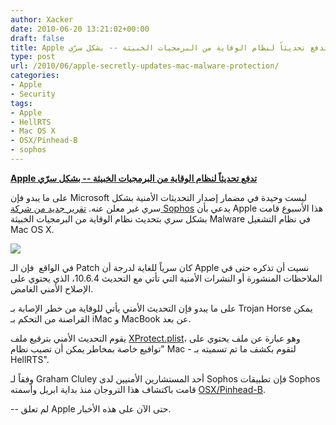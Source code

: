 ```yaml
---
author: Xacker
date: 2010-06-20 13:21:02+00:00
draft: false
title: Apple تدفع تحديثاً لنظام الوقاية من البرمجيات الخبيثة -- بشكل سرّي
type: post
url: /2010/06/apple-secretly-updates-mac-malware-protection/
categories:
- Apple
- Security
tags:
- Apple
- HellRTS
- Mac OS X
- OSX/Pinhead-B
- sophos
---
```


[**Apple تدفع تحديثاً لنظام الوقاية من البرمجيات الخبيثة -- بشكل سرّي**](http://www.it-scoop.com/2010/06/Apple-secretly-updates-Mac-malware-protection)


على ما يبدو فإن Microsoft ليست وحيدة في مضمار إصدار التحديثات الأمنية بشكل سري غير معلن عنه. [تقرير جديد من شركة Sophos](http://www.sophos.com/blogs/gc/g/2010/06/18/apple-secretly-updates) يدعي بأن Apple هذا الأسبوع قامت بشكل سري بتحديث نظام الوقاية من البرمجيات الخبيثة Malware في نظام التشغيل Mac OS X.

[![](http://www.it-scoop.com/wp-content/uploads/2010/06/apple_update.jpg)
](http://www.it-scoop.com/2010/06/Apple-secretly-updates-Mac-malware-protection)

في الواقع  فإن الـ Patch كان سرياً للغاية لدرجة أن Apple نسيت أن تذكره حتى في الملاحظات المنشورة أو النشرات الأمنية التي تأتي مع التحديث 10.6.4، الذي يحتوي على الإصلاح الأمني الغامض.

على ما يبدو فإن التحديث الأمني يأتي للوقاية من خطر الإصابة بـ Trojan Horse يمكن القراصنة من التحكم بـ iMac و MacBook عن بعد.

يقوم التحديث الأمني بترقيع ملف [XProtect.plist](http://www.sophos.com/blogs/sophoslabs/v/post/6269)، وهو عبارة عن ملف يحتوي على "تواقيع خاصة بمخاطر يمكن أن تصيب نظام Mac - لتقوم بكشف ما تم تسميته بـ HellRTS".

وفقاً لـ Graham Cluley أحد المستشارين الأمنيين لدى Sophos فإن تطبيقات Sophos قامت باكتشاف هذا التروجان منذ بداية ابريل وأسمته [OSX/Pinhead-B](http://www.sophos.com/security/analyses/viruses-and-spyware/osxpinheadb.html).

-- لم تعلق Apple حتى الآن على هذه الأخبار.
